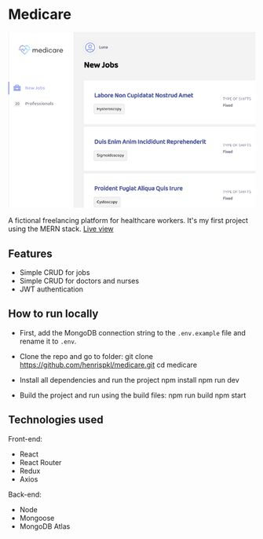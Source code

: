 # Medicare

![alt text](./splash.png)

A fictional freelancing platform for healthcare workers. It's my first project using the MERN stack.
[Live view](https://medicare-app.herokuapp.com/)

## Features

- Simple CRUD for jobs
- Simple CRUD for doctors and nurses
- JWT authentication

## How to run locally

- First, add the MongoDB connection string to the `.env.example` file and rename it to `.env`.
- Clone the repo and go to folder:
  git clone https://github.com/henrispkl/medicare.git
  cd medicare

- Install all dependencies and run the project
  npm install
  npm run dev

- Build the project and run using the build files:
  npm run build
  npm start

## Technologies used

Front-end:

- React
- React Router
- Redux
- Axios

Back-end:

- Node
- Mongoose
- MongoDB Atlas
